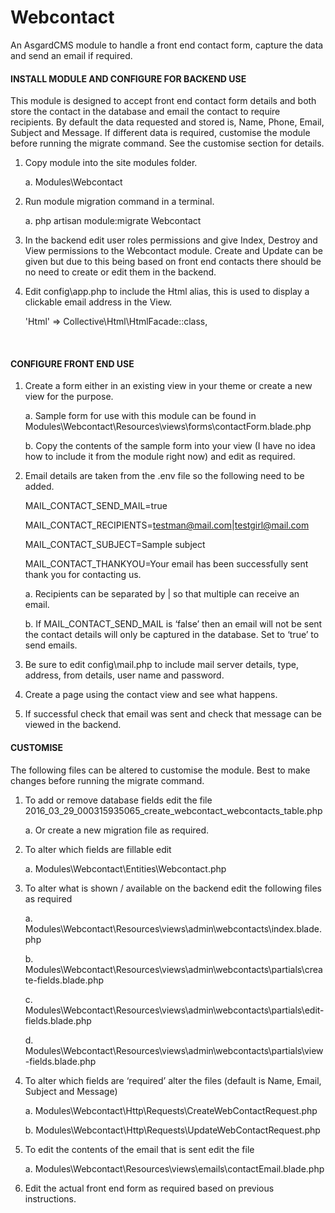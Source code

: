 # Webcontact
An AsgardCMS module to handle a front end contact form, capture the data and send an email if required.

#### INSTALL MODULE AND CONFIGURE FOR BACKEND USE
This module is designed to accept front end contact form details and both store the contact in the database and email the contact to require recipients. By default the data requested and stored is, Name, Phone, Email, Subject and Message. If different data is required, customise the module before running the migrate command. See the customise section for details.
1.	Copy module into the site modules folder.

    a.	Modules\Webcontact

2.	Run module migration command in a terminal.

    a.	php artisan module:migrate Webcontact

3.	In the backend edit user roles permissions and give Index, Destroy and View permissions to the Webcontact module. Create and Update can be given but due to this being based on front end contacts there should be no need to create or edit them in the backend.

4.	Edit config\app.php to include the Html alias, this is used to display a clickable email address in the View.

    'Html'     => Collective\Html\HtmlFacade::class,

 
#### CONFIGURE FRONT END USE
1.	Create a form either in an existing view in your theme or create a new view for the purpose. 

    a.	Sample form for use with this module can be found in Modules\Webcontact\Resources\views\forms\contactForm.blade.php

    b.	Copy the contents of the sample form into your view (I have no idea how to include it from the module right now) and edit as required.

2.	Email details are taken from the .env file so the following need to be added.
    
    MAIL_CONTACT_SEND_MAIL=true
    
    MAIL_CONTACT_RECIPIENTS=testman@mail.com|testgirl@mail.com
    
    MAIL_CONTACT_SUBJECT=Sample subject 
    
    MAIL_CONTACT_THANKYOU=Your email has been successfully sent thank you for contacting us.

    a.	Recipients can be separated by | so that multiple can receive an email.

    b.	If MAIL_CONTACT_SEND_MAIL is ‘false’ then an email will not be sent the contact details will only be captured in the database. Set to ‘true’ to send emails.

3.	Be sure to edit config\mail.php to include mail server details, type, address, from details, user name and password.

4.	Create a page using the contact view and see what happens.

5.	If successful check that email was sent and check that message can be viewed in the backend.
 

#### CUSTOMISE
The following files can be altered to customise the module. Best to make changes before running the migrate command.
1.	To add or remove database fields edit the file
    2016_03_29_000315935065_create_webcontact_webcontacts_table.php

    a.	Or create a new migration file as required.

2.	To alter which fields are fillable edit

    a.	Modules\Webcontact\Entities\Webcontact.php

3.	To alter what is shown / available on the backend edit the following files as required

    a.	Modules\Webcontact\Resources\views\admin\webcontacts\index.blade.php

    b.	Modules\Webcontact\Resources\views\admin\webcontacts\partials\create-fields.blade.php

    c.	Modules\Webcontact\Resources\views\admin\webcontacts\partials\edit-fields.blade.php

    d.	Modules\Webcontact\Resources\views\admin\webcontacts\partials\view-fields.blade.php

4.	To alter which fields are ‘required’ alter the files (default is Name, Email, Subject and Message)

    a.	Modules\Webcontact\Http\Requests\CreateWebContactRequest.php

    b.	Modules\Webcontact\Http\Requests\UpdateWebContactRequest.php

5.	To edit the contents of the email that is sent edit the file

    a.	Modules\Webcontact\Resources\views\emails\contactEmail.blade.php

6.	Edit the actual front end form as required based on previous instructions.
